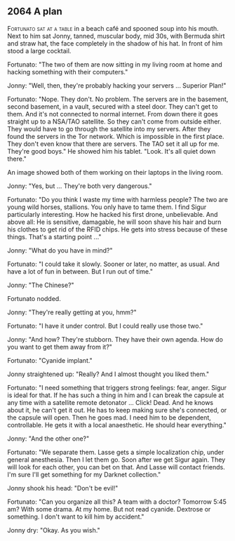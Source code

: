 ## **2064** A plan

<span style="font-variant:small-caps;">Fortunato sat at a table </span> in a beach café and spooned soup into his mouth.
Next to him sat Jonny, tanned, muscular body, mid 30s, with Bermuda shirt and straw hat, the face completely in the shadow of his hat.
In front of him stood a large cocktail.

Fortunato: "The two of them are now sitting in my living room at home and hacking something with their computers."

Jonny: "Well, then, they're probably hacking your servers ... Superior Plan!"

Fortunato: "Nope.
They don't.
No problem.
The servers are in the basement, second basement, in a vault, secured with a steel door.
They can't get to them.
And it's not connected to normal internet. 
From down there it goes straight up to a NSA/TAO satellite.
So they can't come from outside either.
They would have to go through the satellite into my servers.
After they found the servers in the Tor network.
Which is impossible in the first place.
They don't even know that there are servers.
The TAO set it all up for me.
They're good boys."
He showed him his tablet.
"Look.
It's all quiet down there."

An image showed both of them working on their laptops in the living room.

Jonny: "Yes, but ...
They're both very dangerous."

Fortunato: "Do you think I waste my time with harmless people?
The two are young wild horses, stallions.
You only have to tame them.
I find Sigur particularly interesting.
How he hacked his first drone, unbelievable.
And above all: He is sensitive, damagable, he will soon shave his hair and burn his clothes to get rid of the RFID chips.
He gets into stress because of these things.
That's a starting point ..."

Jonny: "What do you have in mind?"

Fortunato: "I could take it slowly.
Sooner or later, no matter, as usual.
And have a lot of fun in between.
But I run out of time."

Jonny: "The Chinese?"

Fortunato nodded.

Jonny: "They're really getting at you, hmm?"

Fortunato: "I have it under control.
But I could really use those two."

Jonny: "And how?
They're stubborn.
They have their own agenda.
How do you want to get them away from it?"

Fortunato: "Cyanide implant."

Jonny straightened up: "Really?
And I almost thought you liked them."

Fortunato: "I need something that triggers strong feelings: fear, anger.
Sigur is ideal for that.
If he has such a thing in him and I can break the capsule at any time with a satellite remote detonator ...
Click!
Dead.
And he knows about it, he can't get it out.
He has to keep making sure she's connected, or the capsule will open.
Then he goes mad.
I need him to be dependent, controllable.
He gets it with a local anaesthetic.
He should hear everything."

Jonny: "And the other one?"

Fortunato: "We separate them.
Lasse gets a simple localization chip, under general anesthesia.
Then I let them go.
Soon after we get Sigur again.
They will look for each other, you can bet on that.
And Lasse will contact friends.
I'm sure I'll get something for my Darknet collection."

Jonny shook his head: "Don't be evil!"

Fortunato: "Can you organize all this?
A team with a doctor?
Tomorrow 5:45 am?
With some drama.
At my home.
But not read cyanide.
Dextrose or something.
I don't want to kill him by accident."

Jonny dry: "Okay.
As you wish."
